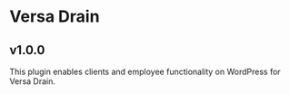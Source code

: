 # Versa Drain
## v1.0.0

This plugin enables clients and employee functionality on WordPress for Versa Drain.
